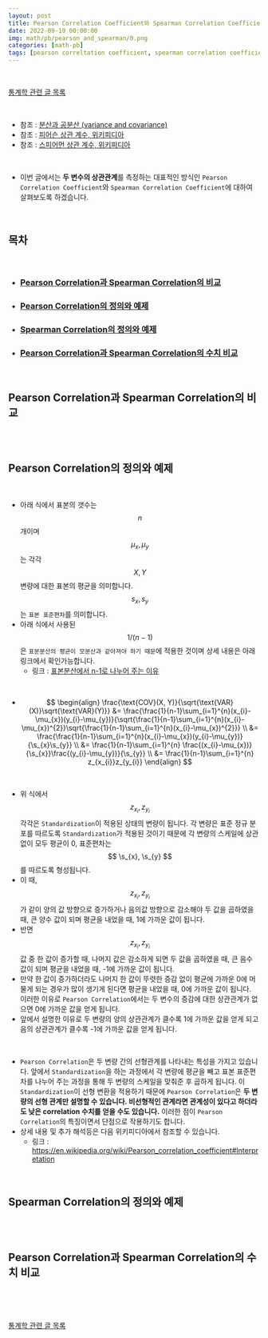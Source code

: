 ```yaml
---
layout: post
title: Pearson Correlation Coefficient와 Spearman Correlation Coefficient
date: 2022-09-19 00:00:00
img: math/pb/pearson_and_spearman/0.png
categories: [math-pb] 
tags: [pearson correltation coefficient, spearman correlation coefficient] # add tag
---
```


<br>

[통계학 관련 글 목록](https://gaussian37.github.io/math-pb-table/)

<br>

- 참조 : [분산과 공분산 (variance and covariance)](https://gaussian37.github.io/math-pb-variance_covariance/)
- 참조 : [피어슨 상관 계수, 위키피디아](https://ko.wikipedia.org/wiki/%ED%94%BC%EC%96%B4%EC%8A%A8_%EC%83%81%EA%B4%80_%EA%B3%84%EC%88%98)
- 참조 : [스피어먼 상관 계수, 위키피디아](https://ko.wikipedia.org/wiki/%EC%8A%A4%ED%94%BC%EC%96%B4%EB%A8%BC_%EC%83%81%EA%B4%80_%EA%B3%84%EC%88%98)

<br>

- 이번 글에서는 **두 변수의 상관관계**를 측정하는 대표적인 방식인 `Pearson Correlation Coefficient`와 `Spearman Correlation Coefficient`에 대하여 살펴보도록 하겠습니다.

<br>

## **목차**

<br>

- ### [Pearson Correlation과 Spearman Correlation의 비교](#pearson-correlation과-spearman-correlation의-비교-1)
- ### [Pearson Correlation의 정의와 예제](#pearson-correlation의-정의와-예제-1)
- ### [Spearman Correlation의 정의와 예제](#spearman-correlation의-정의와-예제-1)
- ### [Pearson Correlation과 Spearman Correlation의 수치 비교](#pearson-correlation과-spearman-correlation의-수치-비교-1)

<br>

## **Pearson Correlation과 Spearman Correlation의 비교**

<br>

<br>

## **Pearson Correlation의 정의와 예제**

<br>

- 아래 식에서 표본의 갯수는 $$ n $$ 개이며 $$ \mu_{x}, \mu_{y} $$ 는 각각 $$ X, Y $$ 변량에 대한 표본의 평균을 의미합니다. $$ s_{x}, s_{y} $$ 는 `표본 표준편차`를 의미합니다.
- 아래 식에서 사용된 $$ 1/(n-1) $$ 은 `표분분산의 평균이 모분산과 같아져야 하기 때문`에 적용한 것이며 상세 내용은 아래 링크에서 확인가능합니다.
    - 링크 : [표본분산에서 n-1로 나누어 주는 이유](https://gaussian37.github.io/math-pb-sample_covariance_n-1/)

<br>

- $$ \begin{align} \frac{\text{COV}(X, Y)}{\sqrt{\text{VAR}(X)}\sqrt{\text{VAR}(Y)}} &= \frac{\frac{1}{n-1}\sum_{i=1}^{n}(x_{i}-\mu_{x})(y_{i}-\mu_{y})}{\sqrt{\frac{1}{n-1}\sum_{i=1}^{n}(x_{i}-\mu_{x})^{2}}\sqrt{\frac{1}{n-1}\sum_{i=1}^{n}(x_{i}-\mu_{x})^{2}}} \\ &= \frac{\frac{1}{n-1}\sum_{i=1}^{n}(x_{i}-\mu_{x})(y_{i}-\mu_{y})}{\s_{x}\s_{y}} \\ &= \frac{1}{n-1}\sum_{i=1}^{n} \frac{(x_{i}-\mu_{x})}{\s_{x}}\frac{(y_{i}-\mu_{y})}{\s_{y}} \\ &= \frac{1}{n-1}\sum_{i=1}^{n} z_{x_{i}}z_{y_{i}} \end{align} $$

<br>

- 위 식에서 $$ z_{x_{i}}, z_{y_{i}} $$ 각각은 `Standardization`이 적용된 상태의 변량이 됩니다. 각 변량은 표준 정규 분포를 따르도록 `Standardization`가 적용된 것이기 때문에 각 변량의 스케일에 상관없이 모두 평균이 0, 표준편차는 $$ \s_{x}, \s_{y} $$ 를 따르도록 형성됩니다.
- 이 때, $$ z_{x_{i}}, z_{y_{i}} $$ 가 같이 양의 값 방향으로 증가하거나 음의값 방향으로 감소해야 두 값을 곱하였을 때, 큰 양수 값이 되며 평균을 내었을 때, 1에 가까운 값이 됩니다.
- 반면 $$ z_{x_{i}}, z_{y_{i}} $$ 값 중 한 값이 증가할 때, 나머지 값은 감소하게 되면 두 값을 곱하였을 때, 큰 음수 값이 되며 평균을 내었을 때, -1에 가까운 값이 됩니다.
- 만약 한 값이 증가하더라도 나머지 한 값이 뚜렷한 증감 없이 평균에 가까운 0에 머물게 되는 경우가 많이 생기게 된다면 평균을 내었을 때, 0에 가까운 값이 됩니다. 이러한 이유로 `Pearson Correlation`에서는 두 변수의 증감에 대한 상관관계가 없으면 0에 가까운 값을 얻게 됩니다.
- 앞에서 설명한 이유로 두 변량의 양의 상관관계가 클수록 1에 가까운 값을 얻게 되고 음의 상관관계가 클수록 -1에 가까운 값을 얻게 됩니다.

<br>

- `Pearson Correlation`은 두 변량 간의 선형관계를 나타내는 특성을 가지고 있습니다. 앞에서 `Standardization`을 하는 과정에서 각 변량에 평균을 빼고 표본 표준편차를 나누어 주는 과정을 통해 두 변량의 스케일을 맞춰준 후 곱하게 됩니다. 이 `Standardization`이 선형 변환을 적용하기 때문에 `Pearson Correlation`은 **두 변량의 선형 관계만 설명할 수 있습니다. 비선형적인 관계라면 관계성이 있다고 하더라도 낮은 correlation 수치를 얻을 수도 있습니다.** 이러한 점이 `Pearson Correlation`의 특징이면서 단점으로 작용하기도 합니다.
- 상세 내용 및 추가 해석등은 다음 위키피디아에서 참조할 수 있습니다.
    - 링크 : https://en.wikipedia.org/wiki/Pearson_correlation_coefficient#Interpretation

<br>

## **Spearman Correlation의 정의와 예제**

<br>

<br>

## **Pearson Correlation과 Spearman Correlation의 수치 비교**

<br>

<br>

<br>

[통계학 관련 글 목록](https://gaussian37.github.io/math-pb-table/)

<br>